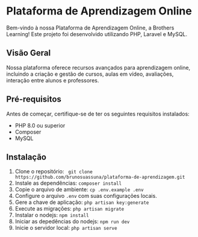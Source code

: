 # Plataforma de Aprendizagem Online 

Bem-vindo à nossa Plataforma de Aprendizagem Online, a Brothers Learning! 
Este projeto foi desenvolvido utilizando PHP, Laravel e MySQL.

## Visão Geral

Nossa plataforma oferece recursos avançados para aprendizagem online, incluindo a criação e gestão de cursos, aulas em vídeo, avaliações, interação entre alunos e professores.

## Pré-requisitos

Antes de começar, certifique-se de ter os seguintes requisitos instalados:

- PHP 8.0 ou superior
- Composer
- MySQL

## Instalação

1. Clone o repositório: ` git clone https://github.com/brunosuassuna/plataforma-de-aprendizagem.git`
2. Instale as dependências: `composer install`
3. Copie o arquivo de ambiente: `cp .env.example .env`
4. Configure o arquivo `.env` com suas configurações locais.
5. Gere a chave de aplicação: `php artisan key:generate`
6. Execute as migrações: `php artisan migrate`
7. Instalar o nodejs: `npm install`
8. Iniciar as depedências do nodejs: `npm run dev`
9. Inicie o servidor local: `php artisan serve`


